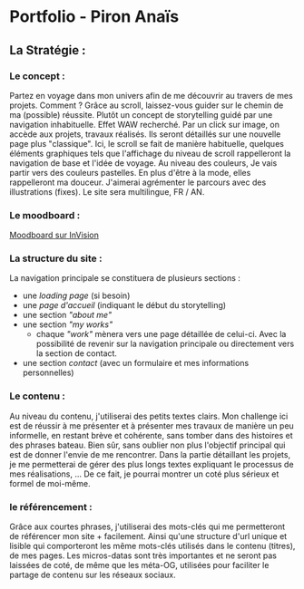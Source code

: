 # Portfolio - Piron Anaïs 

## La Stratégie : 

### Le concept : 

Partez en voyage dans mon univers afin de me découvrir au travers de mes projets. Comment ? Grâce au scroll, laissez-vous guider sur le chemin de ma (possible) réussite. 
Plutôt un concept de storytelling guidé par une navigation inhabituelle. Effet WAW recherché. 
Par un click sur image, on accède aux projets, travaux réalisés. Ils seront détaillés sur une nouvelle page plus "classique". Ici, le scroll se fait de manière habituelle, quelques éléments graphiques tels que l'affichage du niveau de scroll rappelleront la navigation de base et l'idée de voyage. 
Au niveau des couleurs, Je vais partir vers des couleurs pastelles. En plus d'être à la mode, elles rappelleront ma douceur. 
J'aimerai agrémenter le parcours avec des illustrations (fixes). 
Le site sera multilingue, FR / AN. 

### Le moodboard : 
[Moodboard sur InVision](https://anais863850.invisionapp.com/board/Portfolio-ck6bxhbey0frs19v4id0znkyg?v=6c%2BU8roKKgzPbqV5dHuFgA%3D%3D&linkshare=urlcopied)

### La structure du site : 
La navigation principale se constituera de plusieurs sections : 
- une *loading page* (si besoin)
- une *page d'accueil* (indiquant le début du storytelling)
- une section *"about me"*
- une section *"my works"*
    - chaque *"work"* mènera vers une page détaillée de celui-ci. Avec la possibilité de revenir sur la navigation principale ou directement vers la section de contact. 
- une section *contact* (avec un formulaire et mes informations personnelles)

### Le contenu : 
Au niveau du contenu, j'utiliserai des petits textes clairs. Mon challenge ici est de réussir à me présenter et à présenter mes travaux de manière un peu informelle, en restant brève et cohérente, sans tomber dans des histoires et des phrases bateau. Bien sûr, sans oublier non plus l'objectif principal qui est de donner l'envie de me rencontrer. 
Dans la partie détaillant les projets, je me permetterai de gérer des plus longs textes expliquant le processus de mes réalisations, ... De ce fait, je pourrai montrer un coté plus sérieux et formel de moi-même. 

### le référencement : 
Grâce aux courtes phrases, j'utiliserai des mots-clés qui me permetteront de référencer mon site + facilement. Ainsi qu'une structure d'url unique et lisible qui comporteront les même mots-clés utilisés dans le contenu (titres), de mes pages. Les micros-datas sont très importantes et ne seront pas laissées de coté, de même que les méta-OG, utilisées pour faciliter le partage de contenu sur les réseaux sociaux. 